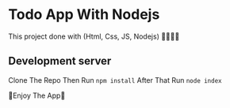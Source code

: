 # Todo App With Nodejs

This project done with (Html, Css, JS, Nodejs) 🚀🚀🚀🚀

## Development server

Clone The Repo Then Run `npm install` 
After That Run `node index`

🌟Enjoy The App🌟
